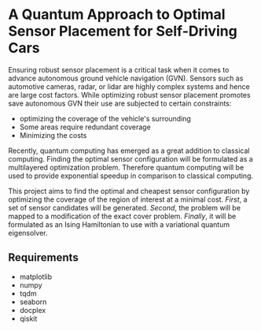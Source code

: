 # A Quantum Approach to Optimal Sensor Placement for Self-Driving Cars

Ensuring robust sensor placement is a critical task when it comes to advance autonomous ground vehicle navigation (GVN).
Sensors such as automotive cameras, radar, or lidar are highly complex systems and hence are large cost factors.
While optimizing robust sensor placement promotes save autonomous GVN their use are subjected to certain constraints:

- optimizing the coverage of the vehicle's surrounding
- Some areas require redundant coverage
- Minimizing the costs

Recently, quantum computing has emerged as a great addition to classical computing.
Finding the optimal sensor configuration will be formulated as a multilayered optimization problem.
Therefore quantum computing will be used to provide exponential speedup in comparison to classical computing.

This project aims to find the optimal and cheapest sensor configuration by optimizing the coverage of the region of interest at a minimal cost.
_First_, a set of sensor candidates will be generated.
_Second_, the problem will be mapped to a modification of the exact cover problem.
_Finally_, it will be formulated as an Ising Hamiltonian to use with a variational quantum eigensolver.


## Requirements

- matplotlib
- numpy
- tqdm
- seaborn
- docplex
- qiskit
